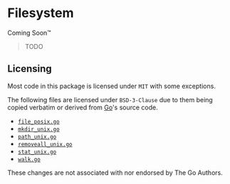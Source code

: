 # Filesystem

Coming Soon&trade;

> TODO

## Licensing

Most code in this package is licensed under `MIT` with some exceptions.

The following files are licensed under `BSD-3-Clause` due to them being copied
verbatim or derived from [Go](https://go.dev)'s source code.

- [`file_posix.go`](./file_posix.go)
- [`mkdir_unix.go`](./mkdir_unix.go)
- [`path_unix.go`](./path_unix.go)
- [`removeall_unix.go`](./removeall_unix.go)
- [`stat_unix.go`](./stat_unix.go)
- [`walk.go`](./walk.go)

These changes are not associated with nor endorsed by The Go Authors.
